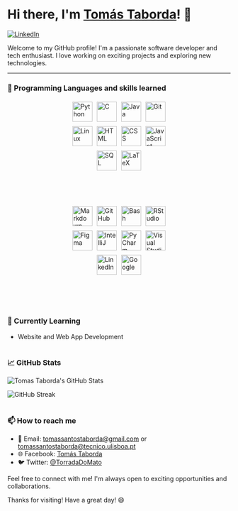 # Hi there, I'm [Tomás Taborda]()! 👋

[![LinkedIn](https://img.shields.io/badge/LinkedIn-Tomás_Taborda-blue)](https://www.linkedin.com/in/tomás-taborda-a028a8234/)

Welcome to my GitHub profile! I'm a passionate software developer and tech enthusiast. I love working on exciting projects and exploring new technologies.

---

### 🔧 Programming Languages and skills learned

<link rel="stylesheet" href="https://cdn.jsdelivr.net/gh/devicons/devicon@v2.15.1/devicon.min.css">

<div style="display: flex; align: center; justify-content: center; align-items: center; flex-wrap: wrap;">
  <div style="display: flex; justify-content: center; align-items: center; flex-wrap: wrap; width: 50%;">
    <img alt="Python" padding: 50px; style="margin: 5px;" width="45px" src="https://cdn.jsdelivr.net/gh/devicons/devicon/icons/python/python-plain.svg" />
    <img alt="C" style="margin: 5px;" width="45px" src="https://cdn.jsdelivr.net/gh/devicons/devicon/icons/c/c-original.svg" />
    <img alt="Java" style="margin: 5px;" width="45px" src="https://cdn.jsdelivr.net/gh/devicons/devicon/icons/java/java-original.svg"/>
    <img alt="Git" style="margin: 5px;" width="45px" src="https://cdn.jsdelivr.net/gh/devicons/devicon/icons/git/git-original.svg" />
    <img alt="Linux" style="margin: 5px;" width="45px" src="https://cdn.jsdelivr.net/gh/devicons/devicon/icons/linux/linux-original.svg" />
    <img alt="HTML" style="margin: 5px;" width="45px" src="https://cdn.jsdelivr.net/gh/devicons/devicon/icons/html5/html5-plain.svg" />
    <img alt="CSS" style="margin: 5px;" width="45px" src="https://cdn.jsdelivr.net/gh/devicons/devicon/icons/css3/css3-plain.svg" />
    <img alt="JavaScript" style="margin: 5px;" width="45px" src="https://cdn.jsdelivr.net/gh/devicons/devicon/icons/javascript/javascript-plain.svg" />
    <img alt="SQL" style="margin: 5px;" width="45px" src="https://cdn.jsdelivr.net/gh/devicons/devicon/icons/postgresql/postgresql-original.svg" />
    <img alt="LaTeX" style="margin: 5px;" width="45px" src="https://cdn.jsdelivr.net/gh/devicons/devicon/icons/latex/latex-original.svg" />
  </div>
  <div style="display: flex; justify-content: center; align-items: center; flex-wrap: wrap; width: 50%; margin-top: 20px; padding: 50px;">
    <img alt="Markdown" style="margin: 5px;" width="45px" src="https://cdn.jsdelivr.net/gh/devicons/devicon/icons/markdown/markdown-original.svg" />
    <img alt="GitHub" style="margin: 5px;" width="45px" src="https://cdn.jsdelivr.net/gh/devicons/devicon/icons/github/github-original.svg" />
    <img alt="Bash" style="margin: 5px;" width="45px" src="https://cdn.jsdelivr.net/gh/devicons/devicon/icons/bash/bash-original.svg" />
    <img alt="RStudio" style="margin: 5px;" width="45px" src="https://cdn.jsdelivr.net/gh/devicons/devicon/icons/rstudio/rstudio-original.svg" />
    <img alt="Figma" style="margin: 5px;" width="45px" src="https://cdn.jsdelivr.net/gh/devicons/devicon/icons/figma/figma-original.svg" />
    <img alt="IntelliJ" style="margin: 5px;"width="45px" src="https://cdn.jsdelivr.net/gh/devicons/devicon/icons/intellij/intellij-original.svg" />
    <img alt="PyCharm" style="margin: 5px;" width="45px" src="https://cdn.jsdelivr.net/gh/devicons/devicon/icons/pycharm/pycharm-original.svg" />
    <img alt="Visual Studio Code" style="margin: 5px;" width="45px" src="https://cdn.jsdelivr.net/gh/devicons/devicon/icons/visualstudio/visualstudio-plain.svg" />
    <img alt="LinkedIn" style="margin: 5px;" width="45px" src="https://cdn.jsdelivr.net/gh/devicons/devicon/icons/linkedin/linkedin-original.svg" />
    <img alt="Google" style="margin: 5px;" width="45px" src="https://cdn.jsdelivr.net/gh/devicons/devicon/icons/google/google-original.svg" />
  </div>
</div>

#

### 🌱 Currently Learning

- Website and Web App Development

#

### 📈 GitHub Stats

![Tomas Taborda's GitHub Stats](https://github-readme-stats.vercel.app/api?username=thomastabs&show_icons=true&theme=gruvbox)

![GitHub Streak](https://streak-stats.demolab.com?user=thomastabs&theme=gruvbox&border_radius=4.5)

#

### 📫 How to reach me

- 📧 Email: tomassantostaborda@gmail.com or tomassantostaborda@tecnico.ulisboa.pt
- 🌐 Facebook: [Tomás Taborda](https://www.facebook.com/profile.php?id=100007571926646/)
- 🐦 Twitter: [@TorradaDoMato](https://twitter.com/TorradaDoMato)

Feel free to connect with me! I'm always open to exciting opportunities and collaborations.

Thanks for visiting! Have a great day! 😄
